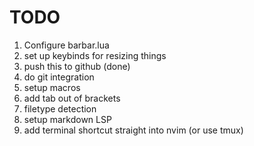 # TODO

1. Configure barbar.lua
2. set up keybinds for resizing things
3. push this to github (done)
4. do git integration
5. setup macros
6. add tab out of brackets
7. filetype detection
8. setup markdown LSP
9. add terminal shortcut straight into nvim (or use tmux)
